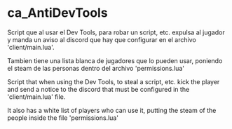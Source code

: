 # ca_AntiDevTools
Script que al usar el Dev Tools, para robar un script, etc. expulsa al jugador y manda un aviso al discord que hay que configurar en el archivo 'client/main.lua'.

Tambien tiene una lista blanca de jugadores que lo pueden usar, poniendo el steam de las personas dentro del archivo 'permissions.lua'





Script that when using the Dev Tools, to steal a script, etc. kick the player and send a notice to the discord that must be configured in the 'client/main.lua' file.

It also has a white list of players who can use it, putting the steam of the people inside the file 'permissions.lua'
